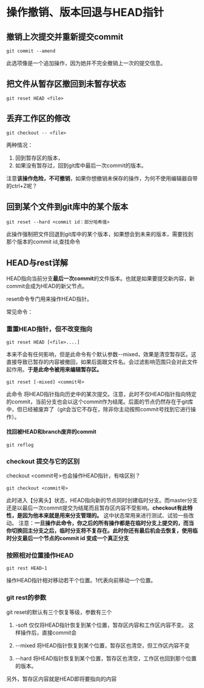 # 操作撤销、版本回退与HEAD指针

## 撤销上次提交并重新提交commit

    git commit --amend
此选项像是一个追加操作，因为她并不完全撤销上一次的提交信息。 

## 把文件从暂存区撤回到未暂存状态

    git reset HEAD <file>

## 丢弃工作区的修改

    git checkout -- <file>
两种情况：

1. 回到暂存区的版本，
2. 如果没有暂存过，回到git库中最后一次commit的版本。

注意**该操作危险，不可撤销**，如果你想撤销未保存的操作，为何不使用编辑器自带的ctrl+Z呢？

## 回到某个文件到git库中的某个版本

    git reset --hard <commit id：部分哈希值>
此操作强制把文件回退到git库中的某个版本，如果想会到未来的版本，需要找到那个版本的commit id,查找命令

## HEAD与rest详解

HEAD指向当前分支**最后一次commit**的文件版本。也就是如果要提交新内容，新commit会成为HEAD的新父节点。

reset命令专门用来操作HEAD指针。

常见命令：

### 重置HEAD指针，但不改变指向

    git reset HEAD [<file>....]

本来不会有任何影响，但是此命令有个默认参数--mixed，效果是清空暂存区。这直接导致已暂存的内容被撤回，如果后面跟文件名。会过滤影响范围只会对此文件起作用。**于是此命令被用来编辑暂存区。**

    git reset [-mixed] <commit号>
此命令 将HEAD指针指向历史中的某次提交。注意，此时不仅HEAD指针指向特定的commit，当前分支也会以这个commit作为结尾。后面的节点仍然存在于git库中，但已经被废弃了（git会当它不存在，除非你主动按照commit号找到它进行操作）。

#### 找回被HEAD和branch废弃的commit

    git reflog

### checkout 提交与它的区别

checkout  <commit号>也会操作HEAD指针，有啥区别？

    git checkout <commit号>
此时进入【分离头】状态，HEAD指向新的节点同时创建临时分支。而master分支还是以最后一次commit提交为结尾而且暂存区内容不受影响。**checkout有此特性，是因为他本来就是用来分支管理的。** 这中状态常用来进行测试、试验一些改动。
注意：**一旦操作此命令，你之后的所有操作都是在临时分支上提交的，而当你切换回主分支之后，临时分支将不复存在。此时你还有最后机会去恢复，使用临时分支最后一个节点的commit id 变成一个真正分支**

### 按照相对位置操作HEAD

    git rest HEAD~1
操作HEAD指针相对移动若干个位置。1代表向前移动一个位置。

### git rest的参数

git reset的默认有三个恢复等级，参数有三个

1. -soft
    仅仅将HEAD指针恢复到某个位置，暂存区内容和工作区内容不变。
    这样操作后，直接commit会

2. --mixed
    将HEAD指针恢复到某个位置，暂存区也清空，但工作区内容不变
3. --hard
    将HEAD指针恢复到某个位置，暂存区也清空，工作区也回到那个位置的版本。

另外，暂存区内容就是HEAD即将要指向的内容